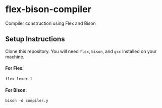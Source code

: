 # flex-bison-compiler
Compiler construction using Flex and Bison

## Setup Instructions
Clone this repository. You will need `flex`, `bison`, and `gcc` installed on your machine.

#### For Flex:
`flex lexer.l`

#### For Bison:
`bison -d compiler.y`
